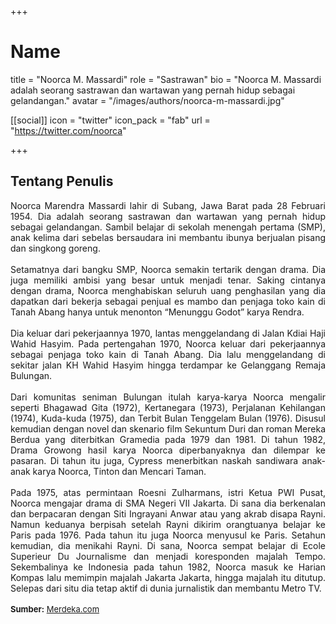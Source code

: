 +++
# Name
title = "Noorca M. Massardi"
role = "Sastrawan"
bio = "Noorca M. Massardi adalah seorang sastrawan dan wartawan yang pernah hidup sebagai gelandangan."
avatar = "/images/authors/noorca-m-massardi.jpg"

[[social]]
  icon = "twitter"
  icon_pack = "fab"
  url = "https://twitter.com/noorca"

+++

## Tentang Penulis

<div align="justify">Noorca Marendra Massardi  lahir di Subang, Jawa Barat pada 28 Februari 1954. Dia adalah seorang sastrawan dan wartawan yang pernah hidup sebagai gelandangan. Sambil belajar di sekolah menengah pertama (SMP), anak kelima dari sebelas bersaudara ini membantu ibunya berjualan pisang dan singkong goreng.<br />
<br />
Setamatnya dari bangku SMP, Noorca semakin tertarik dengan drama. Dia juga memiliki ambisi yang besar untuk menjadi tenar. Saking cintanya dengan drama, Noorca menghabiskan seluruh uang penghasilan yang dia dapatkan dari bekerja sebagai penjual es mambo dan penjaga toko kain di Tanah Abang hanya untuk menonton “Menunggu Godot” karya Rendra.<br />
<br />
Dia keluar dari pekerjaannya 1970, lantas menggelandang di Jalan Kdiai Haji Wahid Hasyim. Pada pertengahan 1970, Noorca keluar dari pekerjaannya sebagai penjaga toko kain di Tanah Abang. Dia lalu menggelandang di sekitar jalan KH Wahid Hasyim hingga terdampar ke Gelanggang Remaja Bulungan.<br />
<br />
Dari komunitas seniman Bulungan itulah karya-karya Noorca mengalir seperti Bhagawad Gita (1972), Kertanegara (1973), Perjalanan Kehilangan (1974), Kuda-kuda (1975), dan Terbit Bulan Tenggelam Bulan (1976). Disusul kemudian dengan novel dan skenario film Sekuntum Duri dan roman Mereka Berdua yang diterbitkan Gramedia pada 1979 dan 1981. Di tahun 1982, Drama Growong hasil karya Noorca diperbanyaknya dan dilempar ke pasaran. Di tahun itu juga, Cypress menerbitkan naskah sandiwara anak-anak karya Noorca, Tinton dan Mencari Taman.<br />
<br />
Pada 1975, atas permintaan Roesni Zulharmans, istri Ketua PWI Pusat, Noorca mengajar drama di SMA Negeri VII Jakarta. Di sana dia berkenalan dan berpacaran dengan Siti Ingrayani Anwar atau yang akrab disapa Rayni. Namun keduanya berpisah setelah Rayni dikirim orangtuanya belajar ke Paris pada 1976. Pada tahun itu juga Noorca menyusul ke Paris. Setahun kemudian, dia menikahi Rayni. Di sana, Noorca sempat belajar di Ecole Superieur Du Journalisme dan menjadi koresponden majalah Tempo. Sekembalinya ke Indonesia pada tahun 1982, Noorca masuk ke Harian Kompas lalu memimpin majalah Jakarta Jakarta, hingga majalah itu ditutup. Selepas dari situ dia tetap aktif di dunia jurnalistik dan membantu Metro TV.<br />
<br />
<div style="font-size: small"><b>Sumber:</b> <a href="https://www.merdeka.com/noorca-marendra-massardi/profil/" target="_blank">Merdeka.com</a></div></div>

